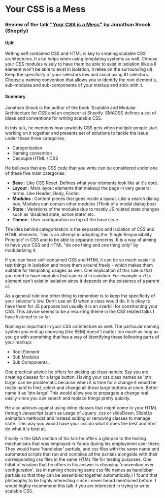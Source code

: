 # Your CSS is a Mess

### Review of the talk ["Your CSS is a Mess"](https://www.youtube.com/watch?v=C4z_9F6nfS8) by Jonathan Snook (Shopify)

#### tl;dr 

Writing self contained CSS and HTML is key to creating scalable CSS architectures. It also helps when using templating systems as well. Choose your CSS modules wisely to have them be able to exist in isolation (like a li element won't be able to exist in isolation, it relies on the surrounding ul). Keep the specificity of your selectors low and avoid using ID selectors. Choose a naming convention that allows you to identify the root element's, sub-modules and sub-components of your markup and stick with it.

#### Summary

Jonathan Snook is the author of the book 'Scalable and Modular Architecture for CSS and an engineer at Shopify. SMACSS defines a set of ideas and conventions for writing scalable CSS.

In this talk, he mentions how unwieldy CSS gets when multiple people start working on it together and presents set of solutions to tackle the issue under these three categories.

- Categorization
- Naming convention
- Decouple HTML / CSS

He believes that any CSS code that you write can be considered under one of these five main categories:

- **Base**  : Like CSS Reset. Defines what your elements look like at it's core.
- **Layout** : Main layout elements that makeup the page in very general terms. Like Header, Body, Footer.
- **Modules** : Content pieces that goes inside a layout. Like a search dialog box. Modules can contain other modules (Think of a modal dialog box)
- **State** : Variations of the modules due to mostly JS related state changes such as 'disabled state, active state' etc.
- **Theme** : User configuration on top of the base style.

The idea behind categorization is the separation and isolation of CSS and HTML elements. This is an attempt in adapting the 'Single Responsibility Principle' in CSS and to be able to separate concerns. It is a way of aiming to have your CSS and HTML "do one thing and one thing only" by modularizing it.

If you can have self-contained CSS and HTML it can be so much easier to test things in isolation and move them around freely - which makes them suitable for templating usages as well. One implication of this rule is that you need to have modules that can exist in isolation. For example a `<li>` element can't exist in isolation since it depends on the existence of a parent ul.

As a general rule one other thing to remember is to keep the specificity of your selector's low. Don't use an ID when a class would do. It is okay to have them for JS purposes but usually it is an overkill for constructing your CSS. This advice seems to be a recurring theme in the CSS related talks I have listened to so far.

Naming is important in your CSS architecture as well. The particular naming system you end up choosing (like BEM) doesn't matter too much as long as you go with something that has a way of identifying these following parts of your markup:

- Root Element
- Sub Modules
- Sub Components.

One practical advice he offers for picking up class names: Say you are creating classes for a large button. Having your css class names as 'btn large' can be problematic because when it is time for a change it would be really hard to find, select and change all those large buttons at once. Better name it as 'btn-large' This would allow you to propagate a change real easily since you can search and replace things pretty quickly.

He also advises against using inline classes that might come to your HTML through Javascript (such as usage of Jquery .css or slideDown, SlideUp animation methods) and instead adding or removing classes to manage state. This way you would have your css do what it does the best and html do what it is best at.

Finally in the Q&A section of his talk he offers a glimpse to the testing mechanisms that was employed in Yahoo during his employment over there. They would have 'handlebar' partials, and css files with the same name and automated scripts that run and compiles all the partials alongside with their corresponding css files in the same HTML file for testing purposes. One tidbit of wisdom that he offers in his answer is choosing 'convention over configuration'. (as in naming choosing same css file names as handlebar partials so that they can be assembled together automatically.) I found that philosophy to be highly interesting since I never heard mentioned before. I would highly recommend this talk if you are interested in trying to write scalable CSS.